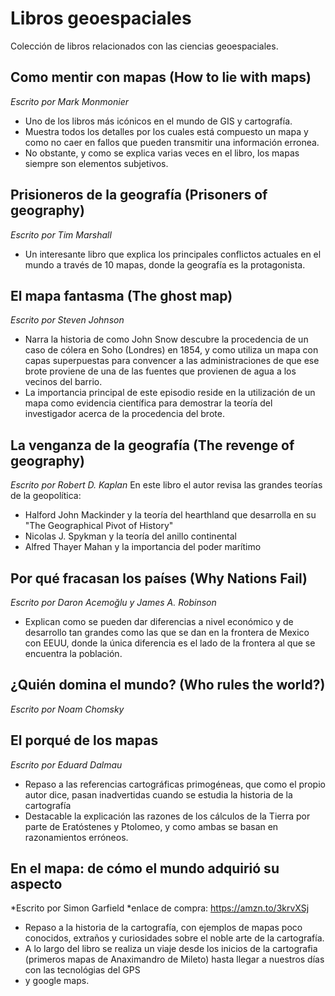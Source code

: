 # Libros geoespaciales
Colección de libros relacionados con las ciencias geoespaciales.

## Como mentir con mapas (How to lie with maps)
*Escrito por  Mark Monmonier* 
* Uno de los libros más icónicos en el mundo de GIS y cartografía. 
* Muestra todos los detalles por los cuales está compuesto un mapa y como no caer en fallos que pueden transmitir una información erronea. 
* No obstante, y como se explica varias veces en el libro, los mapas siempre son elementos subjetivos.

## Prisioneros de la geografía (Prisoners of geography)
*Escrito por Tim Marshall* 
* Un interesante libro que explica los principales conflictos actuales en el mundo a través de 10 mapas, donde la geografía es la protagonista.

## El mapa fantasma (The ghost map)
*Escrito por Steven Johnson*
* Narra la historia de como John Snow descubre la procedencia de un caso de cólera en Soho (Londres) en 1854, y como utiliza un mapa con capas superpuestas para convencer a las administraciones de que ese brote proviene de una de las fuentes que provienen de agua a los vecinos del barrio. 
* La importancia principal de este episodio reside en la utilización de un mapa como evidencia científica para demostrar la teoría del investigador acerca de la procedencia del brote.

## La venganza de la geografía (The revenge of geography)
*Escrito por  Robert D. Kaplan* 
En este libro el autor revisa las grandes teorías de la geopolítica:
* Halford John Mackinder y la teoría del hearthland que desarrolla en su "The Geographical Pivot of History"
* Nicolas  J. Spykman y la teoría del anillo continental
* Alfred Thayer Mahan y la importancia del poder marítimo

## Por qué fracasan los países (Why Nations Fail)
*Escrito por Daron Acemoğlu y James A. Robinson*
* Explican como se pueden dar diferencias a nivel económico y de desarrollo tan grandes como las que se dan en la frontera de Mexico con EEUU, donde la única diferencia es el lado de la frontera al que se encuentra la población.

## ¿Quién domina el mundo? (Who rules the world?)
*Escrito por Noam Chomsky*

## El porqué de los mapas
*Escrito por Eduard Dalmau*
* Repaso a las referencias cartográficas primogéneas, que como el propio autor dice, pasan inadvertidas cuando se estudia la historia de la cartografía
* Destacable la explicación las razones de los cálculos de la Tierra por parte de Eratóstenes y Ptolomeo, y como ambas se basan en razonamientos erróneos. 

## En el mapa: de cómo el mundo adquirió su aspecto
*Escrito por Simon Garfield
*enlace de compra: https://amzn.to/3krvXSj
* Repaso a la historia de la cartografía, con ejemplos de mapas poco conocidos, extraños y curiosidades sobre el noble arte de la cartografía.
* A lo largo del libro se realiza un viaje desde los inicios de la cartografia (primeros mapas de Anaximandro de Mileto) hasta llegar a nuestros días con las tecnológias del GPS
* y google maps. 
